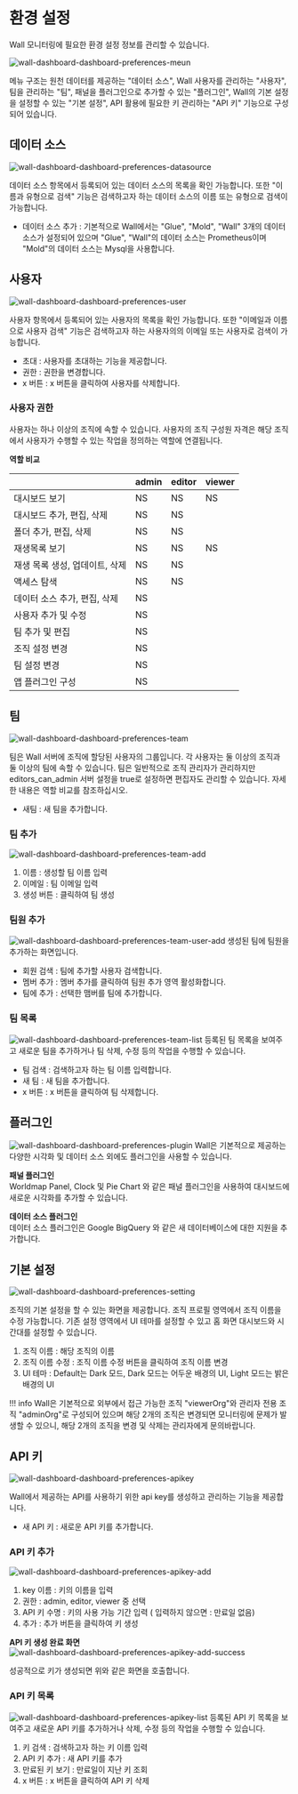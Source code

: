 # 환경 설정
Wall 모니터링에 필요한 환경 설정 정보를 관리할 수 있습니다. 

![wall-dashboard-dashboard-preferences-meun](../../assets/images/wall-dashboard-dashboard-preferences-meun.png)

메뉴 구조는 원천 데이터를 제공하는 "데이터 소스", Wall 사용자를 관리하는 "사용자", 팀을 관리하는 "팀", 패널을 플러그인으로 추가할 수 있는 "플러그인", Wall의 기본 설정을 설정할 수 있는 "기본 설정", API 활용에 필요한 키 관리하는 "API 키" 기능으로 구성되어 있습니다.

## 데이터 소스

![wall-dashboard-dashboard-preferences-datasource](../../assets/images/wall-dashboard-dashboard-preferences-datasource.png)

데이터 소스 항목에서 등록되어 있는 데이터 소스의 목록을 확인 가능합니다. 또한 "이름과 유형으로 검색" 기능은 검색하고자 하는 데이터 소스의 이름 또는 유형으로 검색이 가능합니다.

* 데이터 소스 추가 : 기본적으로 Wall에서는 "Glue", "Mold", "Wall" 3개의 데이터 소스가 설정되어 있으며 "Glue", "Wall"의 데이터 소스는 Prometheus이며 "Mold"의 데이터 소스는 Mysql을 사용합니다.

## 사용자

![wall-dashboard-dashboard-preferences-user](../../assets/images/wall-dashboard-dashboard-preferences-user.png)

사용자 항목에서 등록되어 있는 사용자의 목록을 확인 가능합니다. 또한 "이메일과 이름으로 사용자 검색" 기능은 검색하고자 하는 사용자의의 이메일 또는 사용자로 검색이 가능합니다.

* 초대 : 사용자를 초대하는 기능을 제공합니다.
* 권한 : 권한을 변경합니다.
* x 버튼 : x 버튼을 클릭하여 사용자를 삭제합니다.

### 사용자 권한

사용자는 하나 이상의 조직에 속할 수 있습니다. 사용자의 조직 구성원 자격은 해당 조직에서 사용자가 수행할 수 있는 작업을 정의하는 역할에 연결됩니다.

**역할 비교**

||admin|editor|viewer|
|----|----|----|----|
|대시보드 보기|NS|NS|NS|
|대시보드 추가, 편집, 삭제|NS|NS||
|폴더 추가, 편집, 삭제|NS|NS||
|재생목록 보기|NS|NS|NS|
|재생 목록 생성, 업데이트, 삭제|NS|NS||
|액세스 탐색|NS|NS||
|데이터 소스 추가, 편집, 삭제|NS|||
|사용자 추가 및 수정|NS|||
|팀 추가 및 편집|NS|||
|조직 설정 변경|NS|||
|팀 설정 변경|NS|||
|앱 플러그인 구성|NS|||

## 팀

![wall-dashboard-dashboard-preferences-team](../../assets/images/wall-dashboard-dashboard-preferences-team.png)

팀은 Wall 서버에 조직에 할당된 사용자의 그룹입니다. 각 사용자는 둘 이상의 조직과 둘 이상의 팀에 속할 수 있습니다. 팀은 일반적으로 조직 관리자가 관리하지만 editors_can_admin 서버 설정을 true로 설정하면 편집자도 관리할 수 있습니다. 자세한 내용은 역할 비교를 참조하십시오.

* 새팀 : 새 팀을 추가합니다.  

### 팀 추가
![wall-dashboard-dashboard-preferences-team-add](../../assets/images/wall-dashboard-dashboard-preferences-team-add.png)

1) 이름 : 생성할 팀 이름 입력  
2) 이메일 : 팀 이메일 입력  
3) 생성 버튼 : 클릭하여 팀 생성  

### 팀원 추가
![wall-dashboard-dashboard-preferences-team-user-add](../../assets/images/wall-dashboard-dashboard-preferences-team-user-add.png)
생성된 팀에 팀원을 추가하는 화면입니다.

* 회원 검색 : 팀에 추가할 사용자 검색합니다.  
* 멤버 추가 : 멤버 추가를 클릭하여 팀원 추가 영역 활성화합니다.  
* 팀에 추가 : 선택한 맴버를 팀에 추가합니다.  

### 팀 목록
![wall-dashboard-dashboard-preferences-team-list](../../assets/images/wall-dashboard-dashboard-preferences-team-list.png)
등록된 팀 목록을 보여주고 새로운 팀을 추가하거나 팀 삭제, 수정 등의 작업을 수행할 수 있습니다.

* 팀 검색 : 검색하고자 하는 팀 이름 입력합니다.  
* 새 팀 : 새 팀을 추가합니다.  
* x 버튼 : x 버튼을 클릭하여 팀 삭제합니다.  

## 플러그인
![wall-dashboard-dashboard-preferences-plugin](../../assets/images/wall-dashboard-dashboard-preferences-plugin.png)
Wall은 기본적으로 제공하는 다양한 시각화 및 데이터 소스 외에도 플러그인을 사용할 수 있습니다.

**패널 플러그인**  
Worldmap Panel, Clock 및 Pie Chart 와 같은 패널 플러그인을 사용하여 대시보드에 새로운 시각화를 추가할 수 있습니다. 

**데이터 소스 플러그인**  
데이터 소스 플러그인은 Google BigQuery 와 같은 새 데이터베이스에 대한 지원을 추가합니다.

## 기본 설정
![wall-dashboard-dashboard-preferences-setting](../../assets/images/wall-dashboard-dashboard-preferences-setting.png)

조직의 기본 설정을 할 수 있는 화면을 제공합니다. 조직 프로필 영역에서 조직 이름을 수정 가능합니다. 기존 설정 영역에서 UI 테마를 설정할 수 있고 홈 화면 대시보드와 시간대를 설정할 수 있습니다.

1) 조직 이름 : 해당 조직의 이름  
2) 조직 이름 수정 : 조직 이름 수정 버튼을 클릭하여 조직 이름 변경  
3) UI 테마 : Default는 Dark 모드, Dark 모드는 어두운 배경의 UI, Light 모드는 밝은 배경의 UI  

!!! info
    Wall은 기본적으로 외부에서 접근 가능한 조직 "viewerOrg"와 관리자 전용 조직 "adminOrg"로 구성되어 있으며 해당 2개의 조직은 변경되면 모니터링에 문제가 발생할 수 있으니, 해당 2개의 조직을 변경 및 삭제는 관리자에게 문의바랍니다.

## API 키
![wall-dashboard-dashboard-preferences-apikey](../../assets/images/wall-dashboard-dashboard-preferences-apikey.png)

Wall에서 제공하는 API를 사용하기 위한 api key를 생성하고 관리하는 기능을 제공합니다.

* 새 API 키 : 새로운 API 키를 추가합니다.

### API 키 추가
![wall-dashboard-dashboard-preferences-apikey-add](../../assets/images/wall-dashboard-dashboard-preferences-apikey-add.png)

1) key 이름 : 키의 이름을 입력  
2) 권한 : admin, editor, viewer 중 선택  
3) API 키 수명 : 키의 사용 가능 기간 입력 ( 입력하지 않으면 : 만료일 없음)  
4) 추가 : 추가 버튼을 클릭하여 키 생성  

**API 키 생성 완료 화면**
![wall-dashboard-dashboard-preferences-apikey-add-success](../../assets/images/wall-dashboard-dashboard-preferences-apikey-add-success.png)

성공적으로 키가 생성되면 위와 같은 화면을 호출합니다.

### API 키 목록
![wall-dashboard-dashboard-preferences-apikey-list](../../assets/images/wall-dashboard-dashboard-preferences-apikey-list.png)
등록된 API 키 목록을 보여주고 새로운 API 키를 추가하거나 삭제, 수정 등의 작업을 수행할 수 있습니다.

1) 키 검색 : 검색하고자 하는 키 이름 입력  
2) API 키 추가 : 새 API 키를 추가  
3) 만료된 키 보기 : 만료일이 지난 키 조회  
4) x 버튼 : x 버튼을 클릭하여 API 키 삭제  
